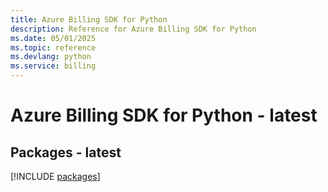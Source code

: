 ```yaml
---
title: Azure Billing SDK for Python
description: Reference for Azure Billing SDK for Python
ms.date: 05/01/2025
ms.topic: reference
ms.devlang: python
ms.service: billing
---
```

# Azure Billing SDK for Python - latest
## Packages - latest
[!INCLUDE [packages](billing-index.md)]